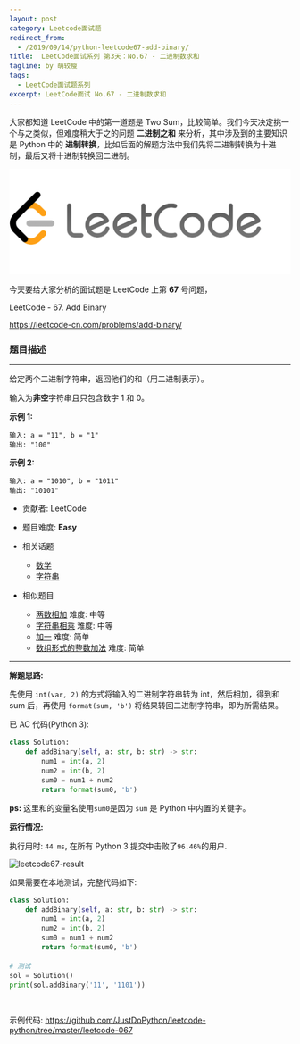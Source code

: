 ```yaml
---
layout: post
category: Leetcode面试题
redirect_from:
  - /2019/09/14/python-leetcode67-add-binary/
title:  LeetCode面试系列 第3天：No.67 - 二进制数求和
tagline: by 萌较瘦
tags: 
  - LeetCode面试题系列
excerpt: LeetCode面试 No.67 - 二进制数求和
---
```


大家都知道 LeetCode 中的第一道题是 Two Sum，比较简单。我们今天决定挑一个与之类似，但难度稍大于之的问题 **二进制之和** 来分析，其中涉及到的主要知识是 Python 中的 **进制转换**，比如后面的解题方法中我们先将二进制转换为十进制，最后又将十进制转换回二进制。

![大白技术控Geekplayers](/images/blog/LeetCode.png)

今天要给大家分析的面试题是 LeetCode 上第 **67** 号问题，

LeetCode - 67. Add Binary

<https://leetcode-cn.com/problems/add-binary/>

### 题目描述

------

给定两个二进制字符串，返回他们的和（用二进制表示）。

输入为**非空**字符串且只包含数字 1 和 0。

**示例 1:**

```
输入: a = "11", b = "1"
输出: "100"
```

**示例 2:**

```
输入: a = "1010", b = "1011"
输出: "10101"
```

- 贡献者: LeetCode

- 题目难度: **Easy**

- 相关话题
  - [数学](https://leetcode.com/tag/math)
  - [字符串](https://leetcode.com/tag/string)

- 相似题目
  - [两数相加](https://leetcode-cn.com/problems/add-two-numbers/)   难度: 中等
  - [字符串相乘](https://leetcode-cn.com/problems/multiply-strings/)   难度: 中等
  - [加一](https://leetcode-cn.com/problems/plus-one/)   难度: 简单
  - [数组形式的整数加法](https://leetcode-cn.com/problems/add-to-array-form-of-integer/)   难度: 简单

------

**解题思路:**

先使用 `int(var, 2)` 的方式将输入的二进制字符串转为 int，然后相加，得到和 sum 后，再使用 `format(sum, 'b')` 将结果转回二进制字符串，即为所需结果。

已 AC 代码(Python 3):

```python
class Solution:
    def addBinary(self, a: str, b: str) -> str:
        num1 = int(a, 2)
        num2 = int(b, 2)
        sum0 = num1 + num2
        return format(sum0, 'b')
```

**ps:** 这里和的变量名使用`sum0`是因为 `sum` 是 Python 中内置的关键字。

**运行情况:**

执行用时: `44 ms`, 在所有 Python 3 提交中击败了`96.46%`的用户.

![leetcode67-result](http://www.justdopython.com/assets/images/2019/python/leetcode67-result.png)

如果需要在本地测试，完整代码如下:

```python
class Solution:
    def addBinary(self, a: str, b: str) -> str:
        num1 = int(a, 2)
        num2 = int(b, 2)
        sum0 = num1 + num2
        return format(sum0, 'b')

# 测试
sol = Solution()
print(sol.addBinary('11', '1101'))
```

<br>

示例代码:
<https://github.com/JustDoPython/leetcode-python/tree/master/leetcode-067>
